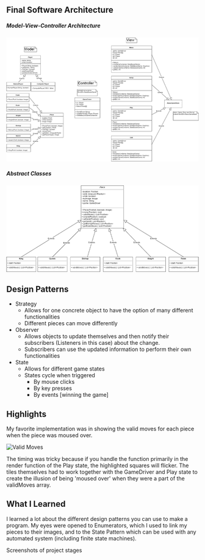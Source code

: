 ## Final Software Architecture

##### Model-View-Controller Architecture

![MVC Class Diagram](images/ClassDiagram.png)

##### Abstract Classes

![Pieces UML Diagram](images/PiecesUML.png)

## Design Patterns

* Strategy
    * Allows for one concrete object to have the option of many different functionalities
    * Different pieces can move differently
* Observer
    * Allows objects to update themselves and then notify their subscribers (Listeners in this case) about the change.
    * Subscribers can use the updated information to perform their own functionalities
* State
    * Allows for different game states
    * States cycle when triggered
        * By mouse clicks
        * By key presses
        * By events [winning the game]

## Highlights

My favorite implementation was in showing the valid moves for each piece when the piece was moused over.

![Valid Moves]()

The timing was tricky because if you handle the function primarily in the render function of the Play state, the highlighted squares will flicker. The tiles themselves had to work together with the GameDriver and Play state to create the illusion of being 'moused over' when they were a part of the validMoves array.

## What I Learned

I learned a lot about the different design patterns you can use to make a program. My eyes were opened to Enumerators, which I used to link my pieces to their images, and to the State Pattern which can be used with any automated system (including finite state machines).

Screenshots of project stages
